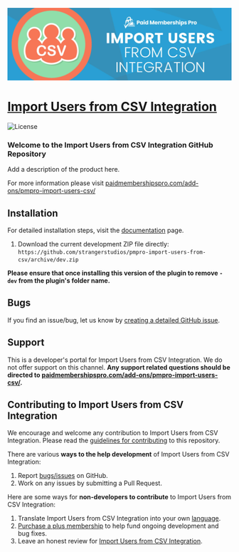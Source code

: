 ![](pmpro-import-users-from-csv-add-on-banner.jpg)

# [Import Users from CSV Integration](https://www.paidmembershipspro.com/add-ons/pmpro-import-users-csv/) #
[comment]: # (Generate badges from shields.io, only works for .org plugins to get other stats etc. We'd have to create our own endpoints for Premium plugins)

![License](https://img.shields.io/badge/license-GPL--2.0%2B-red.svg?style=flat-square)

### Welcome to the Import Users from CSV Integration GitHub Repository
Add a description of the product here.

For more information please visit [paidmembershipspro.com/add-ons/pmpro-import-users-csv/](https://www.paidmembershipspro.com/add-ons/pmpro-import-users-csv/)

## Installation ##
For detailed installation steps, visit the [documentation](https://www.paidmembershipspro.com/add-ons/pmpro-import-users-csv/) page.

1. Download the current development ZIP file directly: `https://github.com/strangerstudios/pmpro-import-users-from-csv/archive/dev.zip`

**Please ensure that once installing this version of the plugin to remove `-dev` from the plugin's folder name.**

## Bugs ##
If you find an issue/bug, let us know by [creating a detailed GitHub issue](https://github.com/strangerstudios/pmpro-import-users-from-csv/issues/new).

## Support ##
This is a developer's portal for Import Users from CSV Integration. We do not offer support on this channel. **Any support related questions should be directed to [paidmembershipspro.com/add-ons/pmpro-import-users-csv/](https://www.paidmembershipspro.com/add-ons/pmpro-import-users-csv/).**

## Contributing to Import Users from CSV Integration ##
We encourage and welcome any contribution to Import Users from CSV Integration. Please read the [guidelines for contributing](https://github.com/strangerstudios/paid-memberships-pro/blob/dev/.github/CONTRIBUTING.md) to this repository.

There are various **ways to the help development** of Import Users from CSV Integration:

1. Report [bugs/issues](https://github.com/strangerstudios/pmpro-import-users-from-csv/issues/new) on GitHub.
2. Work on any issues by submitting a Pull Request.

Here are some ways for **non-developers to contribute** to Import Users from CSV Integration:

1. Translate Import Users from CSV Integration into your own [language](https://www.paidmembershipspro.com/paid-memberships-pro-in-your-language/).
2. [Purchase a plus membership](https://paidmembershipspro.com/pricing) to help fund ongoing development and bug fixes.
3. Leave an honest review for [Import Users from CSV Integration](https://wordpress.org/support/plugin/pmpro-import-users-from-csv/reviews/#new-post).
